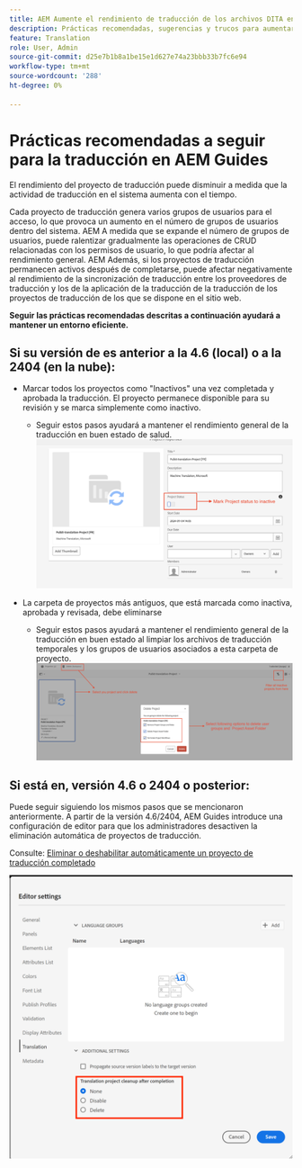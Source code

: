 ```yaml
---
title: AEM Aumente el rendimiento de traducción de los archivos DITA en las guías de la
description: Prácticas recomendadas, sugerencias y trucos para aumentar el rendimiento del proyecto de traducción DITA en AEM Guides
feature: Translation
role: User, Admin
source-git-commit: d25e7b1b8a1be15e1d627e74a23bbb33b7fc6e94
workflow-type: tm+mt
source-wordcount: '288'
ht-degree: 0%

---
```


# Prácticas recomendadas a seguir para la traducción en AEM Guides

El rendimiento del proyecto de traducción puede disminuir a medida que la actividad de traducción en el sistema aumenta con el tiempo.

Cada proyecto de traducción genera varios grupos de usuarios para el acceso, lo que provoca un aumento en el número de grupos de usuarios dentro del sistema. AEM A medida que se expande el número de grupos de usuarios, puede ralentizar gradualmente las operaciones de CRUD relacionadas con los permisos de usuario, lo que podría afectar al rendimiento general. AEM Además, si los proyectos de traducción permanecen activos después de completarse, puede afectar negativamente al rendimiento de la sincronización de traducción entre los proveedores de traducción y los de la aplicación de la traducción de la traducción de los proyectos de traducción de los que se dispone en el sitio web.

**Seguir las prácticas recomendadas descritas a continuación ayudará a mantener un entorno eficiente.**

## Si su versión de es anterior a la 4.6 (local) o a la 2404 (en la nube):

- Marcar todos los proyectos como &quot;Inactivos&quot; una vez completada y aprobada la traducción. El proyecto permanece disponible para su revisión y se marca simplemente como inactivo.
   - Seguir estos pasos ayudará a mantener el rendimiento general de la traducción en buen estado de salud.
     ![Proyecto De Traducción Inactivo ](../assets/translation/translation-project-image1.png)

- La carpeta de proyectos más antiguos, que está marcada como inactiva, aprobada y revisada, debe eliminarse
   - Seguir estos pasos ayudará a mantener el rendimiento general de la traducción en buen estado al limpiar los archivos de traducción temporales y los grupos de usuarios asociados a esta carpeta de proyecto.
     ![Eliminar proyecto de traducción y carpeta ](../assets/translation/translation-project-image2.png)


## Si está en, versión 4.6 o 2404 o posterior:

Puede seguir siguiendo los mismos pasos que se mencionaron anteriormente. A partir de la versión 4.6/2404, AEM Guides introduce una configuración de editor para que los administradores desactiven la eliminación automática de proyectos de traducción.

Consulte: [Eliminar o deshabilitar automáticamente un proyecto de traducción completado](https://experienceleague.adobe.com/en/docs/experience-manager-guides/using/user-guide/author-content/create-preview-topics/author-content-aem-guides/work-with-web-editor/translate-documents-web-editor#automatically-delete-or-disable-a-completed-translation-project)

![Configuración automatizada para eliminar y deshabilitar el proyecto de traducción en AEM Guides ](../assets/translation/translation-project-image3.png)